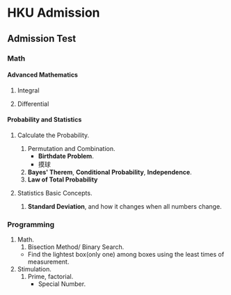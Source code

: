 # HKU Admission

## Admission Test

### Math

#### Advanced Mathematics

1. Integral

2. Differential

#### Probability and Statistics

1. Calculate the Probability.
   1. Permutation and Combination.
       - **Birthdate Problem**.
       - 摸球
   2. **Bayes' Therem**, **Conditional Probability**, **Independence**.
   3. **Law of Total Probability**

2. Statistics Basic Concepts.
    1. **Standard Deviation**, and how it changes when all numbers change.

### Programming

1. Math.
   1. Bisection Method/ Binary Search.
     - Find the lightest box(only one) among boxes using the least times of measurement.
2. Stimulation.
   1. Prime, factorial.
      - Special Number.

